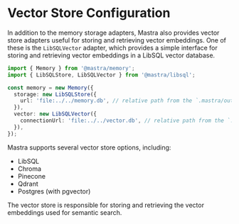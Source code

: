 # Vector Store Configuration

In addition to the memory storage adapters, Mastra also provides vector store adapters useful for storing and retrieving vector embeddings. One of these is the `LibSQLVector` adapter, which provides a simple interface for storing and retrieving vector embeddings in a LibSQL vector database.

```typescript
import { Memory } from '@mastra/memory';
import { LibSQLStore, LibSQLVector } from '@mastra/libsql';

const memory = new Memory({
  storage: new LibSQLStore({
    url: 'file:../../memory.db', // relative path from the `.mastra/output` directory
  }),
  vector: new LibSQLVector({
    connectionUrl: 'file:../../vector.db', // relative path from the `.mastra/output` directory
  }),
});
```

Mastra supports several vector store options, including:

- LibSQL
- Chroma
- Pinecone
- Qdrant
- Postgres (with pgvector)

The vector store is responsible for storing and retrieving the vector embeddings used for semantic search.
